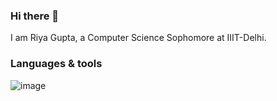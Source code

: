 ### Hi there 👋
I am Riya Gupta, a Computer Science Sophomore at IIIT-Delhi. 
<!--
**riya22410/riya22410** is a ✨ _special_ ✨ repository because its `README.md` (this file) appears on your GitHub profile.

Here are some ideas to get you started:

- 🔭 I’m currently working on ...
- 🌱 I’m currently learning ...
- 👯 I’m looking to collaborate on ...
- 🤔 I’m looking for help with ...
- 💬 Ask me about ...
- 📫 How to reach me: ...
- 😄 Pronouns: ...
- ⚡ Fun fact: ...
-->
### Languages & tools 
![image](https://github.com/riya22410/riya22410/assets/132212858/84758e70-6e5a-471b-b867-d4f5a578ba4a)

